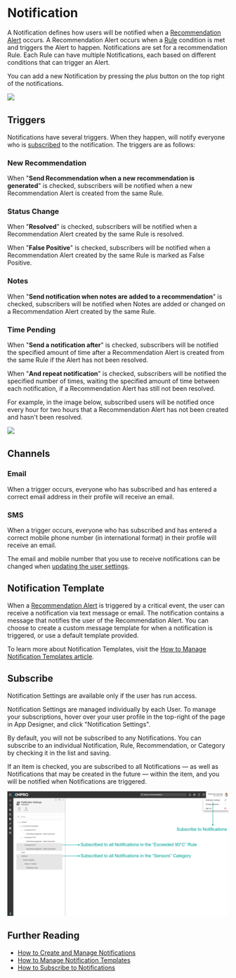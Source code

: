 # Notification

A Notification defines how users will be notified when a [Recommendation Alert](recommendation-alert.md) occurs. A Recommendation Alert occurs when a [Rule](rule.md) condition is met and triggers the Alert to happen. Notifications are set for a recommendation Rule. Each Rule can have multiple Notifications, each based on different conditions that can trigger an Alert.

You can add a new Notification by pressing the _plus_ button on the top right of the notifications.

![](../../.gitbook/assets/notifs\_1.png)

## Triggers

Notifications have several triggers. When they happen, will notify everyone who is [subscribed](notification.md#subscribe) to the notification. The triggers are as follows:

### New Recommendation

When "**Send Recommendation when a new recommendation is generated**" is checked, subscribers will be notified when a new Recommendation Alert is created from the same Rule.

### Status Change

When "**Resolved**" is checked, subscribers will be notified when a Recommendation Alert created by the same Rule is resolved.

When "**False Positive**" is checked, subscribers will be notified when a Recommendation Alert created by the same Rule is marked as False Positive.

### Notes

When "**Send notification when notes are added to a recommendation**" is checked, subscribers will be notified when Notes are added or changed on a Recommendation Alert created by the same Rule.

### Time Pending

When "**Send a notification after**" is checked, subscribers will be notified the specified amount of time after a Recommendation Alert is created from the same Rule if the Alert has not been resolved.

When "**And repeat notification**" is checked, subscribers will be notified the specified number of times, waiting the specified amount of time between each notification, if a Recommendation Alert has still not been resolved.

For example, in the image below, subscribed users will be notified once every hour for two hours that a Recommendation Alert has not been created and hasn't been resolved.

![](../../.gitbook/assets/notifs\_2.png)

## Channels

### Email

When a trigger occurs, everyone who has subscribed and has entered a correct email address in their profile will receive an email.

### SMS

When a trigger occurs, everyone who has subscribed and has entered a correct mobile phone number (in international format) in their profile will receive an email.

<!-- unsupported tag removed -->
The email and mobile number that you use to receive notifications can be changed when [updating the user settings](../../administration/users/profile.md).
<!-- unsupported tag removed -->

## Notification Template

When a [Recommendation Alert](recommendation-alert.md) is triggered by a critical event, the user can receive a notification via text message or email. The notification contains a message that notifies the user of the Recommendation Alert. You can choose to create a custom message template for when a notification is triggered, or use a default template provided. &#x20;

<!-- unsupported tag removed -->
To learn more about Notification Templates, visit the [How to Manage Notification Templates article](../../how-tos/recommendations/manage-notification-templates.md).
<!-- unsupported tag removed -->

## Subscribe

Notification Settings are available only if the user has run access.

Notification Settings are managed individually by each User. To manage your subscriptions, hover over your user profile in the top-right of the page in App Designer, and click "Notification Settings".

By default, you will not be subscribed to any Notifications. You can subscribe to an individual Notification, Rule, Recommendation, or Category by checking it in the list and saving.&#x20;

If an item is checked, you are subscribed to all Notifications — as well as Notifications that may be created in the future — within the item, and you will be notified when Notifications are triggered.

![](<../../.gitbook/assets/image (731).png>)

## Further Reading

* [How to Create and Manage Notifications](../../how-tos/recommendations/manage-notifications.md)
* [How to Manage Notification Templates](../../how-tos/recommendations/manage-notification-templates.md)
* [How to Subscribe to Notifications](../../how-tos/recommendations/subscribe-to-notifications.md)
